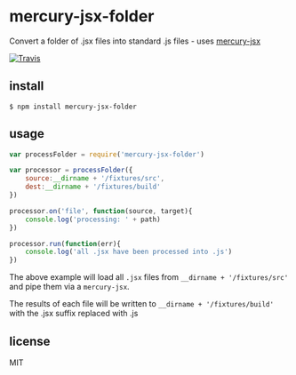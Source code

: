 mercury-jsx-folder
==================


Convert a folder of .jsx files into standard .js files - uses [mercury-jsx](https://github.com/Raynos/mercury-jsx)

[![Travis](http://img.shields.io/travis/binocarlos/mercury-jsx-folder.svg?style=flat)](https://travis-ci.org/binocarlos/mercury-jsx-folder)

## install

```
$ npm install mercury-jsx-folder
```

## usage

```js
var processFolder = require('mercury-jsx-folder')

var processor = processFolder({
	source:__dirname + '/fixtures/src',
	dest:__dirname + '/fixtures/build'
})

processor.on('file', function(source, target){
	console.log('processing: ' + path)
})

processor.run(function(err){
	console.log('all .jsx have been processed into .js')	
})
```

The above example will load all `.jsx` files from `__dirname + '/fixtures/src'` and pipe them via a `mercury-jsx`.

The results of each file will be written to `__dirname + '/fixtures/build'` with the .jsx suffix replaced with .js


## license

MIT